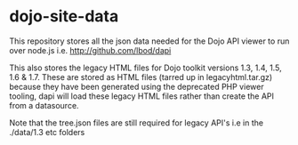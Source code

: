 dojo-site-data
==============

This repository stores all the json data needed for the Dojo API viewer to run over node.js i.e. http://github.com/lbod/dapi

This also stores the legacy HTML files for Dojo toolkit versions 1.3, 1.4, 1.5, 1.6 & 1.7. 
These are stored as HTML files (tarred up in legacyhtml.tar.gz) because they have been generated using the deprecated PHP viewer tooling, dapi will load these legacy HTML files rather than create the API from a datasource.

Note that the tree.json files are still required for legacy API's i.e in the ./data/1.3 etc folders
